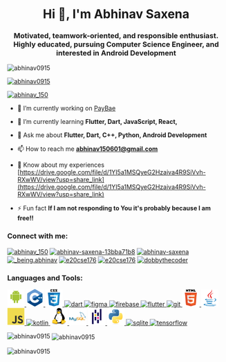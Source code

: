 <h1 align="center">Hi 👋, I'm Abhinav Saxena</h1>
<h3 align="center">Motivated, teamwork-oriented, and responsible enthusiast. Highly educated, pursuing Computer Science Engineer, and interested in Android Development</h3>

<p align="left"> <img src="https://komarev.com/ghpvc/?username=abhinav0915&label=Profile%20views&color=0e75b6&style=flat" alt="abhinav0915" /> </p>

<p align="left"> <a href="https://github.com/ryo-ma/github-profile-trophy"><img src="https://github-profile-trophy.vercel.app/?username=abhinav0915" alt="abhinav0915" /></a> </p>

<p align="left"> <a href="https://twitter.com/abhinav_150" target="blank"><img src="https://img.shields.io/twitter/follow/abhinav_150?logo=twitter&style=for-the-badge" alt="abhinav_150" /></a> </p>

- 🔭 I’m currently working on [PayBae](https://github.com/PayBaes/PayBae)

- 🌱 I’m currently learning **Flutter, Dart, JavaScript, React,**

- 💬 Ask me about **Flutter, Dart, C++, Python, Android Development**

- 📫 How to reach me **abhinav150601@gmail.com**

- 📄 Know about my experiences [https://drive.google.com/file/d/1YI5a1MSQyeG2Hzaiva4R9SiVvh-RXwWV/view?usp=share_link](https://drive.google.com/file/d/1YI5a1MSQyeG2Hzaiva4R9SiVvh-RXwWV/view?usp=share_link)

- ⚡ Fun fact **If I am not responding to You it's probably because I am free!!**

<h3 align="left">Connect with me:</h3>
<p align="left">
<a href="https://twitter.com/abhinav_150" target="blank"><img align="center" src="https://raw.githubusercontent.com/rahuldkjain/github-profile-readme-generator/master/src/images/icons/Social/twitter.svg" alt="abhinav_150" height="30" width="40" /></a>
<a href="https://linkedin.com/in/abhinav-saxena-13bba71b8" target="blank"><img align="center" src="https://raw.githubusercontent.com/rahuldkjain/github-profile-readme-generator/master/src/images/icons/Social/linked-in-alt.svg" alt="abhinav-saxena-13bba71b8" height="30" width="40" /></a>
<a href="https://stackoverflow.com/users/abhinav-saxena" target="blank"><img align="center" src="https://raw.githubusercontent.com/rahuldkjain/github-profile-readme-generator/master/src/images/icons/Social/stack-overflow.svg" alt="abhinav-saxena" height="30" width="40" /></a>
<a href="https://instagram.com/_being.abhinav" target="blank"><img align="center" src="https://raw.githubusercontent.com/rahuldkjain/github-profile-readme-generator/master/src/images/icons/Social/instagram.svg" alt="_being.abhinav" height="30" width="40" /></a>
<a href="https://www.codechef.com/users/e20cse176" target="blank"><img align="center" src="https://cdn.jsdelivr.net/npm/simple-icons@3.1.0/icons/codechef.svg" alt="e20cse176" height="30" width="40" /></a>
<a href="https://codeforces.com/profile/e20cse176" target="blank"><img align="center" src="https://raw.githubusercontent.com/rahuldkjain/github-profile-readme-generator/master/src/images/icons/Social/codeforces.svg" alt="e20cse176" height="30" width="40" /></a>
<a href="https://www.leetcode.com/dobbythecoder" target="blank"><img align="center" src="https://raw.githubusercontent.com/rahuldkjain/github-profile-readme-generator/master/src/images/icons/Social/leet-code.svg" alt="dobbythecoder" height="30" width="40" /></a>
</p>

<h3 align="left">Languages and Tools:</h3>
<p align="left"> <a href="https://developer.android.com" target="_blank" rel="noreferrer"> <img src="https://raw.githubusercontent.com/devicons/devicon/master/icons/android/android-original-wordmark.svg" alt="android" width="40" height="40"/> </a> <a href="https://www.w3schools.com/cpp/" target="_blank" rel="noreferrer"> <img src="https://raw.githubusercontent.com/devicons/devicon/master/icons/cplusplus/cplusplus-original.svg" alt="cplusplus" width="40" height="40"/> </a> <a href="https://www.w3schools.com/css/" target="_blank" rel="noreferrer"> <img src="https://raw.githubusercontent.com/devicons/devicon/master/icons/css3/css3-original-wordmark.svg" alt="css3" width="40" height="40"/> </a> <a href="https://dart.dev" target="_blank" rel="noreferrer"> <img src="https://www.vectorlogo.zone/logos/dartlang/dartlang-icon.svg" alt="dart" width="40" height="40"/> </a> <a href="https://www.figma.com/" target="_blank" rel="noreferrer"> <img src="https://www.vectorlogo.zone/logos/figma/figma-icon.svg" alt="figma" width="40" height="40"/> </a> <a href="https://firebase.google.com/" target="_blank" rel="noreferrer"> <img src="https://www.vectorlogo.zone/logos/firebase/firebase-icon.svg" alt="firebase" width="40" height="40"/> </a> <a href="https://flutter.dev" target="_blank" rel="noreferrer"> <img src="https://www.vectorlogo.zone/logos/flutterio/flutterio-icon.svg" alt="flutter" width="40" height="40"/> </a> <a href="https://git-scm.com/" target="_blank" rel="noreferrer"> <img src="https://www.vectorlogo.zone/logos/git-scm/git-scm-icon.svg" alt="git" width="40" height="40"/> </a> <a href="https://www.w3.org/html/" target="_blank" rel="noreferrer"> <img src="https://raw.githubusercontent.com/devicons/devicon/master/icons/html5/html5-original-wordmark.svg" alt="html5" width="40" height="40"/> </a> <a href="https://www.java.com" target="_blank" rel="noreferrer"> <img src="https://raw.githubusercontent.com/devicons/devicon/master/icons/java/java-original.svg" alt="java" width="40" height="40"/> </a> <a href="https://developer.mozilla.org/en-US/docs/Web/JavaScript" target="_blank" rel="noreferrer"> <img src="https://raw.githubusercontent.com/devicons/devicon/master/icons/javascript/javascript-original.svg" alt="javascript" width="40" height="40"/> </a> <a href="https://kotlinlang.org" target="_blank" rel="noreferrer"> <img src="https://www.vectorlogo.zone/logos/kotlinlang/kotlinlang-icon.svg" alt="kotlin" width="40" height="40"/> </a> <a href="https://www.linux.org/" target="_blank" rel="noreferrer"> <img src="https://raw.githubusercontent.com/devicons/devicon/master/icons/linux/linux-original.svg" alt="linux" width="40" height="40"/> </a> <a href="https://www.mysql.com/" target="_blank" rel="noreferrer"> <img src="https://raw.githubusercontent.com/devicons/devicon/master/icons/mysql/mysql-original-wordmark.svg" alt="mysql" width="40" height="40"/> </a> <a href="https://pandas.pydata.org/" target="_blank" rel="noreferrer"> <img src="https://raw.githubusercontent.com/devicons/devicon/2ae2a900d2f041da66e950e4d48052658d850630/icons/pandas/pandas-original.svg" alt="pandas" width="40" height="40"/> </a> <a href="https://www.python.org" target="_blank" rel="noreferrer"> <img src="https://raw.githubusercontent.com/devicons/devicon/master/icons/python/python-original.svg" alt="python" width="40" height="40"/> </a> <a href="https://www.sqlite.org/" target="_blank" rel="noreferrer"> <img src="https://www.vectorlogo.zone/logos/sqlite/sqlite-icon.svg" alt="sqlite" width="40" height="40"/> </a> <a href="https://www.tensorflow.org" target="_blank" rel="noreferrer"> <img src="https://www.vectorlogo.zone/logos/tensorflow/tensorflow-icon.svg" alt="tensorflow" width="40" height="40"/> </a> </p>

<p><img align="left" src="https://github-readme-stats.vercel.app/api/top-langs?username=abhinav0915&show_icons=true&locale=en&layout=compact" alt="abhinav0915" /></p>

<p>&nbsp;<img align="center" src="https://github-readme-stats.vercel.app/api?username=abhinav0915&show_icons=true&locale=en" alt="abhinav0915" /></p>

<p><img align="center" src="https://github-readme-streak-stats.herokuapp.com/?user=abhinav0915&" alt="abhinav0915" /></p>
